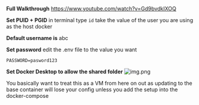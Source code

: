 **Full Walkthrough**
https://www.youtube.com/watch?v=Gd9bvdkIXOQ

**Set PUID + PGID**
in terminal type ``id`` take the value of the user you are using as the host docker

**Default username is** 
abc

**Set password**
edit the .env file to the value you want

```PASSWORD=pasword123```

**Set Docker Desktop to allow the shared folder**
![img.png](readme_images/img.png)

You basically want to treat this as a VM from here on out as updating to the base container will lose your config unless you add the setup into the docker-compose